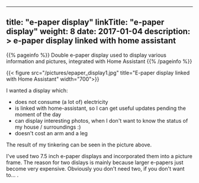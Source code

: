 
---
title: "e-paper display"
linkTitle: "e-paper display"
weight: 8
date: 2017-01-04
description: >
  e-paper display linked with home assistant
---

{{% pageinfo %}}
Double e-paper display used to display various information and pictures, integrated with Home Assistant
{{% /pageinfo %}}

{{< figure src="/pictures/epaper_display1.jpg" title="E-paper display linked with Home Assistant" width="700">}}

I wanted a display which:

- does not consume (a lot of) electricity
- is linked with home-assistant, so I can get useful updates pending the moment of the day
- can display interesting photos, when I don't want to know the status of my house / surroundings :)
- doesn't cost an arm and a leg

The result of my tinkering can be seen in the picture above.

I've used two 7.5 inch e-paper displays and incorporated them into a picture frame. The reason for two dislays is mainly because larger e-papers just become very expensive. Obviously you don't need two, if you don't want to... .
